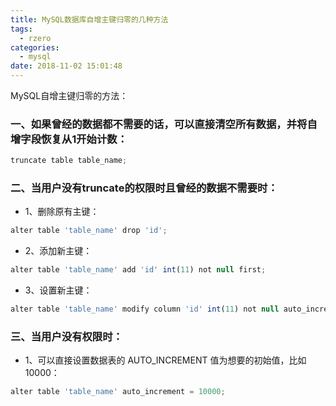 ```yaml
---
title: MySQL数据库自增主键归零的几种方法
tags:
  - rzero
categories:
  - mysql
date: 2018-11-02 15:01:48
---
```


MySQL自增主键归零的方法：

### 一、如果曾经的数据都不需要的话，可以直接清空所有数据，并将自增字段恢复从1开始计数：
```js
truncate table table_name;
```
### 二、当用户没有truncate的权限时且曾经的数据不需要时：
* 1、删除原有主键：

```js
alter table 'table_name' drop 'id';
```
* 2、添加新主键：

```js
alter table 'table_name' add 'id' int(11) not null first;
```
* 3、设置新主键：

```js
alter table 'table_name' modify column 'id' int(11) not null auto_increment, add primary key(id);
```
### 三、当用户没有权限时：
* 1、可以直接设置数据表的 AUTO_INCREMENT 值为想要的初始值，比如10000：
```js
alter table 'table_name' auto_increment = 10000;
```
